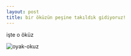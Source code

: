 ```yaml
---
layout: post
title: bir öküzün peşine takıldık gidiyoruz!
---
```



işte o öküz



![oyak-okuz](https://github.com/00010011/art/raw/master/art/oyak/oyak-normal-640x640.png)

